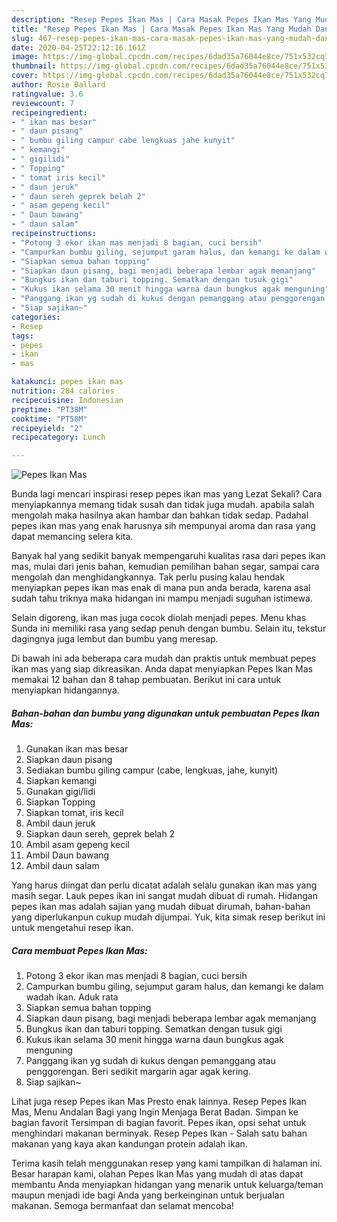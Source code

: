 ```yaml
---
description: "Resep Pepes Ikan Mas | Cara Masak Pepes Ikan Mas Yang Mudah Dan Praktis"
title: "Resep Pepes Ikan Mas | Cara Masak Pepes Ikan Mas Yang Mudah Dan Praktis"
slug: 467-resep-pepes-ikan-mas-cara-masak-pepes-ikan-mas-yang-mudah-dan-praktis
date: 2020-04-25T22:12:16.161Z
image: https://img-global.cpcdn.com/recipes/6dad35a76044e8ce/751x532cq70/pepes-ikan-mas-foto-resep-utama.jpg
thumbnail: https://img-global.cpcdn.com/recipes/6dad35a76044e8ce/751x532cq70/pepes-ikan-mas-foto-resep-utama.jpg
cover: https://img-global.cpcdn.com/recipes/6dad35a76044e8ce/751x532cq70/pepes-ikan-mas-foto-resep-utama.jpg
author: Rosie Ballard
ratingvalue: 3.6
reviewcount: 7
recipeingredient:
- " ikan mas besar"
- " daun pisang"
- " bumbu giling campur cabe lengkuas jahe kunyit"
- " kemangi"
- " gigilidi"
- " Topping"
- " tomat iris kecil"
- " daun jeruk"
- " daun sereh geprek belah 2"
- " asam gepeng kecil"
- " Daun bawang"
- " daun salam"
recipeinstructions:
- "Potong 3 ekor ikan mas menjadi 8 bagian, cuci bersih"
- "Campurkan bumbu giling, sejumput garam halus, dan kemangi ke dalam wadah ikan. Aduk rata"
- "Siapkan semua bahan topping"
- "Siapkan daun pisang, bagi menjadi beberapa lembar agak memanjang"
- "Bungkus ikan dan taburi topping. Sematkan dengan tusuk gigi"
- "Kukus ikan selama 30 menit hingga warna daun bungkus agak menguning"
- "Panggang ikan yg sudah di kukus dengan pemanggang atau penggorengan. Beri sedikit margarin agar agak kering."
- "Siap sajikan~"
categories:
- Resep
tags:
- pepes
- ikan
- mas

katakunci: pepes ikan mas 
nutrition: 284 calories
recipecuisine: Indonesian
preptime: "PT38M"
cooktime: "PT58M"
recipeyield: "2"
recipecategory: Lunch

---
```



![Pepes Ikan Mas](https://img-global.cpcdn.com/recipes/6dad35a76044e8ce/751x532cq70/pepes-ikan-mas-foto-resep-utama.jpg)

Bunda lagi mencari inspirasi resep pepes ikan mas yang Lezat Sekali? Cara menyiapkannya memang tidak susah dan tidak juga mudah. apabila salah mengolah maka hasilnya akan hambar dan bahkan tidak sedap. Padahal pepes ikan mas yang enak harusnya sih mempunyai aroma dan rasa yang dapat memancing selera kita.

Banyak hal yang sedikit banyak mempengaruhi kualitas rasa dari pepes ikan mas, mulai dari jenis bahan, kemudian pemilihan bahan segar, sampai cara mengolah dan menghidangkannya. Tak perlu pusing kalau hendak menyiapkan pepes ikan mas enak di mana pun anda berada, karena asal sudah tahu triknya maka hidangan ini mampu menjadi suguhan istimewa.

Selain digoreng, ikan mas juga cocok diolah menjadi pepes. Menu khas Sunda ini memiliki rasa yang sedap penuh dengan bumbu. Selain itu, tekstur dagingnya juga lembut dan bumbu yang meresap.


Di bawah ini ada beberapa cara mudah dan praktis untuk membuat pepes ikan mas yang siap dikreasikan. Anda dapat menyiapkan Pepes Ikan Mas memakai 12 bahan dan 8 tahap pembuatan. Berikut ini cara untuk menyiapkan hidangannya.

<!--inarticleads1-->

##### Bahan-bahan dan bumbu yang digunakan untuk pembuatan Pepes Ikan Mas:

1. Gunakan  ikan mas besar
1. Siapkan  daun pisang
1. Sediakan  bumbu giling campur (cabe, lengkuas, jahe, kunyit)
1. Siapkan  kemangi
1. Gunakan  gigi/lidi
1. Siapkan  Topping
1. Siapkan  tomat, iris kecil
1. Ambil  daun jeruk
1. Siapkan  daun sereh, geprek belah 2
1. Ambil  asam gepeng kecil
1. Ambil  Daun bawang
1. Ambil  daun salam


Yang harus diingat dan perlu dicatat adalah selalu gunakan ikan mas yang masih segar. Lauk pepes ikan ini sangat mudah dibuat di rumah. Hidangan pepes ikan mas adalah sajian yang mudah dibuat dirumah, bahan-bahan yang diperlukanpun cukup mudah dijumpai. Yuk, kita simak resep berikut ini untuk mengetahui resep ikan. 

<!--inarticleads2-->

##### Cara membuat Pepes Ikan Mas:

1. Potong 3 ekor ikan mas menjadi 8 bagian, cuci bersih
1. Campurkan bumbu giling, sejumput garam halus, dan kemangi ke dalam wadah ikan. Aduk rata
1. Siapkan semua bahan topping
1. Siapkan daun pisang, bagi menjadi beberapa lembar agak memanjang
1. Bungkus ikan dan taburi topping. Sematkan dengan tusuk gigi
1. Kukus ikan selama 30 menit hingga warna daun bungkus agak menguning
1. Panggang ikan yg sudah di kukus dengan pemanggang atau penggorengan. Beri sedikit margarin agar agak kering.
1. Siap sajikan~


Lihat juga resep Pepes ikan Mas Presto enak lainnya. Resep Pepes Ikan Mas, Menu Andalan Bagi yang Ingin Menjaga Berat Badan. Simpan ke bagian favorit Tersimpan di bagian favorit. Pepes ikan, opsi sehat untuk menghindari makanan berminyak. Resep Pepes Ikan - Salah satu bahan makanan yang kaya akan kandungan protein adalah ikan. 

Terima kasih telah menggunakan resep yang kami tampilkan di halaman ini. Besar harapan kami, olahan Pepes Ikan Mas yang mudah di atas dapat membantu Anda menyiapkan hidangan yang menarik untuk keluarga/teman maupun menjadi ide bagi Anda yang berkeinginan untuk berjualan makanan. Semoga bermanfaat dan selamat mencoba!
